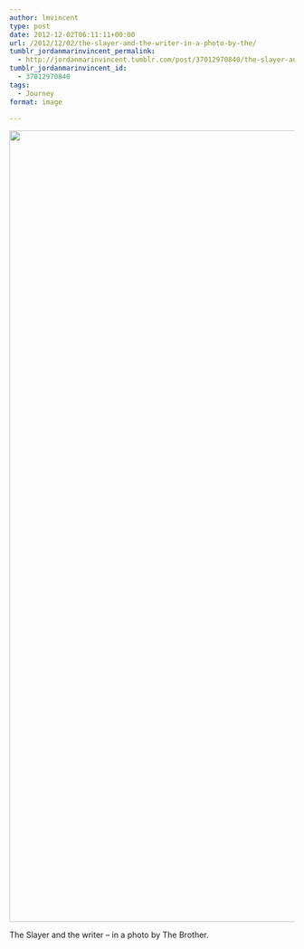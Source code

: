 ```yaml
---
author: lmvincent
type: post
date: 2012-12-02T06:11:11+00:00
url: /2012/12/02/the-slayer-and-the-writer-in-a-photo-by-the/
tumblr_jordanmarinvincent_permalink:
  - http://jordanmarinvincent.tumblr.com/post/37012970840/the-slayer-and-the-writer-in-a-photo-by-the
tumblr_jordanmarinvincent_id:
  - 37012970840
tags:
  - Journey
format: image

---
```

<img loading="lazy" src="https://jordansjourney.files.wordpress.com/2012/12/tumblr_mee3undhsg1rn5v6ko1_1280.jpg" alt="" width="1000" height="1400" class="alignnone size-full wp-image-106" />

The Slayer and the writer &ndash; in a photo by The Brother.